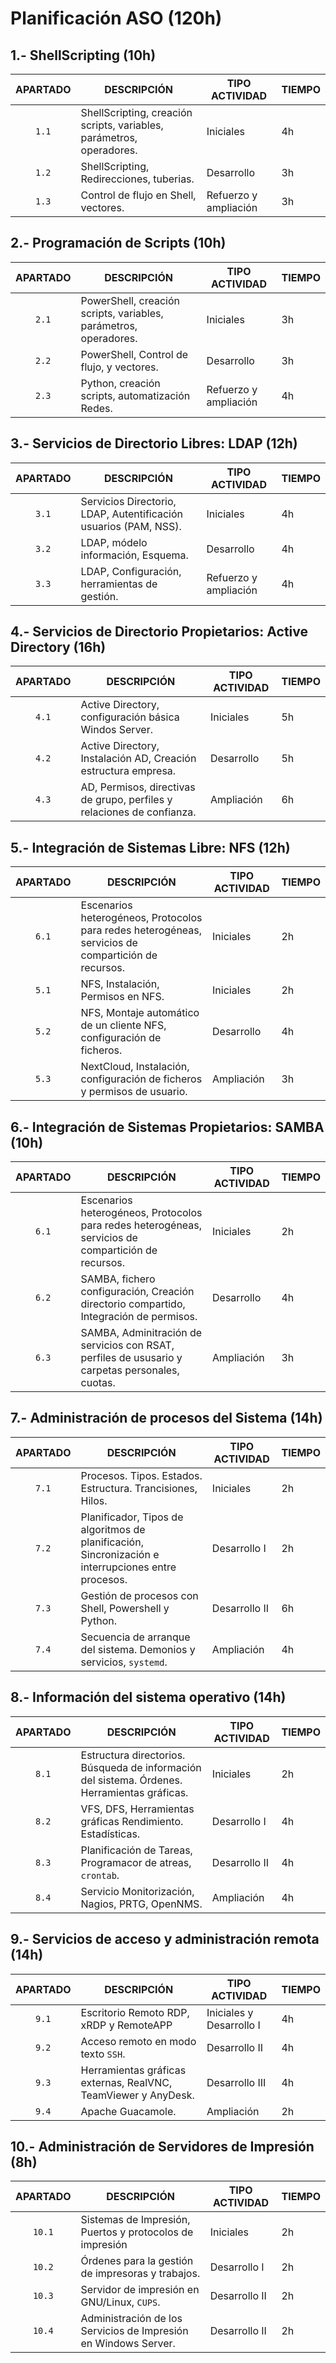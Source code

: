 # Planificación ASO (120h)

## 1.- ShellScripting (10h)

| APARTADO | DESCRIPCIÓN | TIPO ACTIVIDAD | TIEMPO |
|:-----:|-------------|---------------|--------------------|
| `1.1` | ShellScripting, creación scripts, variables, parámetros, operadores. | Iniciales | 4h |
| `1.2`| ShellScripting, Redirecciones, tuberias. | Desarrollo | 3h |
| `1.3` | Control de flujo en Shell, vectores. | Refuerzo y ampliación | 3h |

## 2.- Programación de Scripts (10h)

| APARTADO | DESCRIPCIÓN | TIPO ACTIVIDAD | TIEMPO |
|:-----:|-------------|---------------|--------------------|
| `2.1` | PowerShell, creación scripts, variables, parámetros, operadores. | Iniciales | 3h |
| `2.2` | PowerShell, Control de flujo, y vectores. | Desarrollo | 3h |
| `2.3` | Python, creación scripts, automatización Redes. | Refuerzo y ampliación | 4h |

## 3.- Servicios de Directorio Libres: LDAP (12h)

| APARTADO | DESCRIPCIÓN | TIPO ACTIVIDAD | TIEMPO |
|:-----:|-------------|---------------|--------------------|
| `3.1` | Servicios Directorio, LDAP, Autentificación usuarios (PAM, NSS). | Iniciales | 4h |
| `3.2`| LDAP, módelo información, Esquema. | Desarrollo | 4h |
| `3.3`| LDAP, Configuración, herramientas de gestión. | Refuerzo y ampliación | 4h |

## 4.- Servicios de Directorio Propietarios: Active Directory (16h)

| APARTADO | DESCRIPCIÓN | TIPO ACTIVIDAD | TIEMPO |
|:-----:|-------------|---------------|--------------------|
| `4.1` | Active Directory, configuración básica Windos Server. | Iniciales | 5h |
| `4.2` | Active Directory, Instalación AD, Creación estructura empresa. | Desarrollo | 5h |
| `4.3` | AD, Permisos, directivas de grupo, perfiles y relaciones de confianza. | Ampliación | 6h |

## 5.- Integración de Sistemas Libre: NFS (12h)

| APARTADO | DESCRIPCIÓN | TIPO ACTIVIDAD | TIEMPO |
|:-----:|-------------|---------------|--------------------|
| `6.1` | Escenarios heterogéneos, Protocolos para redes heterogéneas, servicios de compartición de recursos. | Iniciales | 2h |
| `5.1` | NFS, Instalación, Permisos en NFS. | Iniciales | 2h |
| `5.2` | NFS, Montaje automático de un cliente NFS, configuración de ficheros. | Desarrollo | 4h |
| `5.3` | NextCloud, Instalación, configuración de ficheros y permisos de usuario. | Ampliación | 3h |

## 6.- Integración de Sistemas Propietarios: SAMBA (10h)

| APARTADO | DESCRIPCIÓN | TIPO ACTIVIDAD | TIEMPO |
|:-----:|-------------|---------------|--------------------|
| `6.1` | Escenarios heterogéneos, Protocolos para redes heterogéneas, servicios de compartición de recursos. | Iniciales | 2h |
| `6.2`| SAMBA, fichero configuración, Creación directorio compartido, Integración de permisos. | Desarrollo | 4h |
| `6.3` | SAMBA, Adminitración de servicios con RSAT, perfiles de ususario y carpetas personales, cuotas. | Ampliación | 3h |

## 7.- Administración de procesos del Sistema (14h)

| APARTADO | DESCRIPCIÓN | TIPO ACTIVIDAD | TIEMPO |
|:-----:|-------------|---------------|--------------------|
| `7.1` | Procesos. Tipos. Estados. Estructura. Trancisiones, Hilos. | Iniciales | 2h |
| `7.2`| Planificador, Tipos de algoritmos de planificación, Sincronización e interrupciones entre procesos. | Desarrollo I | 2h |
| `7.3` | Gestión de procesos con Shell, Powershell y Python. | Desarrollo II | 6h |
| `7.4` | Secuencia de arranque del sistema. Demonios y servicios, `systemd`. | Ampliación | 4h |

## 8.- Información del sistema operativo (14h)

| APARTADO | DESCRIPCIÓN | TIPO ACTIVIDAD | TIEMPO |
|:-----:|-------------|---------------|--------------------|
| `8.1` | Estructura directorios. Búsqueda de información del sistema. Órdenes. Herramientas gráficas. | Iniciales | 2h |
| `8.2`| VFS, DFS, Herramientas gráficas Rendimiento. Estadísticas. | Desarrollo I | 4h |
| `8.3` | Planificación de Tareas, Programacor de atreas, `crontab`. | Desarrollo II | 4h |
| `8.4` | Servicio Monitorización, Nagios, PRTG, OpenNMS. | Ampliación | 4h |

## 9.- Servicios de acceso y administración remota (14h)

| APARTADO | DESCRIPCIÓN | TIPO ACTIVIDAD | TIEMPO |
|:-----:|-------------|---------------|--------------------|
| `9.1` | Escritorio Remoto  RDP, xRDP y RemoteAPP | Iniciales y Desarrollo I| 4h |
| `9.2`| Acceso remoto en modo texto `SSH`. | Desarrollo II | 4h |
| `9.3` | Herramientas gráficas externas, RealVNC, TeamViewer y AnyDesk. | Desarrollo III | 4h |
| `9.4` |  Apache Guacamole. | Ampliación | 2h |

## 10.- Administración de Servidores de Impresión (8h)

| APARTADO | DESCRIPCIÓN | TIPO ACTIVIDAD | TIEMPO |
|:-----:|-------------|---------------|--------------------|
| `10.1` | Sistemas de Impresión, Puertos y protocolos de impresión | Iniciales| 2h |
| `10.2`| Órdenes para la gestión de impresoras y trabajos. | Desarrollo I | 2h |
| `10.3` | Servidor de impresión en GNU/Linux, `CUPS`. | Desarrollo II | 2h |
| `10.4` | Administración de los Servicios de Impresión en Windows Server. | Desarrollo II | 2h |

